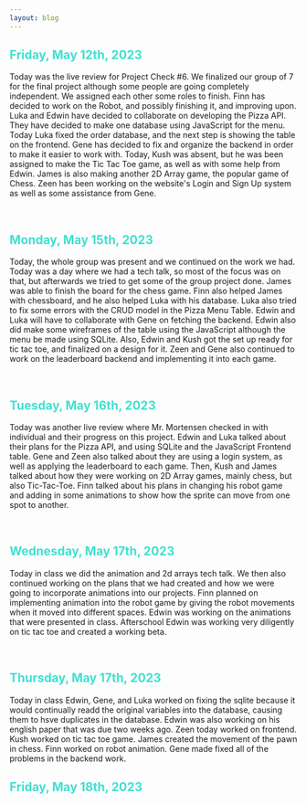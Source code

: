 ```yaml
---
layout: blog 
---
```

<style>
h1 {
    text-align: center;
}
h2 {
    color: turquoise;
}
</style>

## Friday, May 12th, 2023
Today was the live review for Project Check #6. We finalized our group of 7 for the final project although some people are going completely independent. We assigned each other some roles to finish. Finn has decided to work on the Robot, and possibly finishing it, and improving upon. Luka and Edwin have decided to collaborate on developing the Pizza API. They have decided to make one database using JavaScript for the menu. Today Luka fixed the order database, and the next step is showing the table on the frontend. Gene has decided to fix and organize the backend in order to make it easier to work with. Today, Kush was absent, but he was been assigned to make the Tic Tac Toe game, as well as with some help from Edwin. James is also making another 2D Array game, the popular game of Chess. Zeen has been working on the website's Login and Sign Up system as well as some assistance from Gene.

<br>

## Monday, May 15th, 2023
Today, the whole group was present and we continued on the work we had. Today was a day where we had a tech talk, so most of the focus was on that, but afterwards we tried to get some of the group project done. James was able to finish the board for the chess game. Finn also helped James with chessboard, and he also helped Luka with his database. Luka also tried to fix some errors with the CRUD model in the Pizza Menu Table. Edwin and Luka will have to collaborate with Gene on fetching the backend. Edwin also did make some wireframes of the table using the JavaScript although the menu be made using SQLite. Also, Edwin and Kush got the set up ready for tic tac toe, and finalized on a design for it. Zeen and Gene also continued to work on the leaderboard backend and implementing it into each game.

<br>

## Tuesday, May 16th, 2023
Today was another live review where Mr. Mortensen checked in with individual and their progress on this project. Edwin and Luka talked about their plans for the Pizza API, and using SQLite and the JavaScript Frontend table. Gene and Zeen also talked about they are using a login system, as well as applying the leaderboard to each game. Then, Kush and James talked about how they were working on 2D Array games, mainly chess, but also Tic-Tac-Toe. Finn talked about his plans in changing his robot game and adding in some animations to show how the sprite can move from one spot to another.

<br>

## Wednesday, May 17th, 2023
Today in class we did the animation and 2d arrays tech talk. We then also continued working on the plans that we had created and how we were going to incorporate animations into our projects. Finn planned on implementing animation into the robot game by giving the robot movements when it moved into different spaces. Edwin was working on the animations that were presented in class. Afterschool Edwin was working very diligently on tic tac toe and created a working beta. 

<br>

## Thursday, May 17th, 2023
Today in class Edwin, Gene, and Luka worked on fixing the sqlite because it would continually readd the original variables into the database, causing them to hsve duplicates in the database. Edwin was also working on his english paper that was due two weeks ago. Zeen today worked on frontend. Kush worked on tic tac toe game. James created the movement of the pawn in chess. Finn worked on robot animation. Gene made fixed all of the problems in the backend work.

## Friday, May 18th, 2023